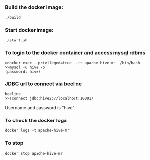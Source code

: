 ### Build the docker image:
```
./build
```

### Start docker image:
```
./start.sh
```
### To login to the docker container and access mysql rdbms
```
>docker exec --privileged=true  -it apache-hive-mr  /bin/bash
>>mysql -u hive -p 
(password: hive)
```

### JDBC url to connect via beeline
```
beeline
>>!connect jdbc:hive2://localhost:10001/
```
Username and password is "hive"


### To check the docker logs
```aidl
docker logs -t apache-hive-mr
```
### To stop 
```aidl
docker stop apache-hive-mr
```

